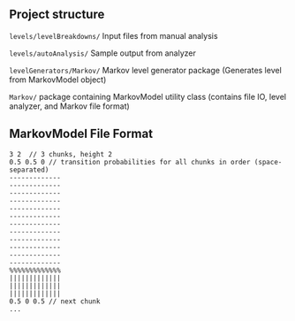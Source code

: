 ## Project structure
`levels/levelBreakdowns/` Input files from manual analysis

`levels/autoAnalysis/` Sample output from analyzer

`levelGenerators/Markov/` Markov level generator package (Generates level from MarkovModel object)

`Markov/` package containing MarkovModel utility class (contains file IO, level analyzer, and Markov file format)

## MarkovModel File Format
```
3 2  // 3 chunks, height 2
0.5 0.5 0 // transition probabilities for all chunks in order (space-separated)
-------------
-------------
-------------
-------------
-------------
-------------
-------------
-------------
-------------
-------------
-------------
-------------
%%%%%%%%%%%%%
|||||||||||||
|||||||||||||
|||||||||||||
0.5 0 0.5 // next chunk
...
```